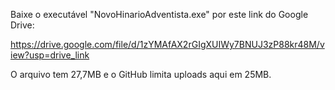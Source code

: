 Baixe o executável "NovoHinarioAdventista.exe" por este link do Google Drive:

https://drive.google.com/file/d/1zYMAfAX2rGIgXUIWy7BNUJ3zP88kr48M/view?usp=drive_link

O arquivo tem 27,7MB e o GitHub limita uploads aqui em 25MB.
